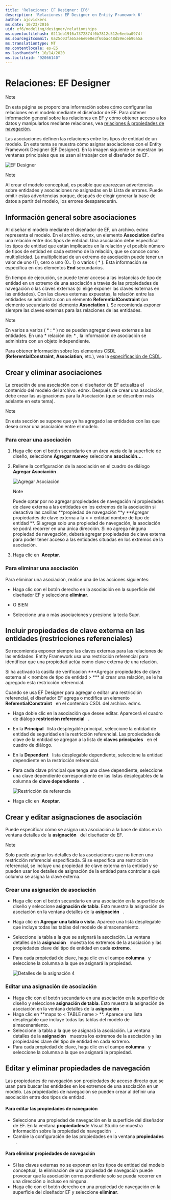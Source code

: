 ```yaml
---
title: 'Relaciones: EF Designer: EF6'
description: 'Relaciones: EF Designer en Entity Framework 6'
author: ajcvickers
ms.date: 10/23/2016
uid: ef6/modeling/designer/relationships
ms.openlocfilehash: 0211eb1916a7372874f0b7812c512e6eeba0974f
ms.sourcegitcommit: 0a25c03fa65ae6e0e0e3f66bac48d59eceb96a5a
ms.translationtype: MT
ms.contentlocale: es-ES
ms.lasthandoff: 10/14/2020
ms.locfileid: "92066140"
---
```

# <a name="relationships---ef-designer"></a>Relaciones: EF Designer
> [!NOTE]
> En esta página se proporciona información sobre cómo configurar las relaciones en el modelo mediante el diseñador de EF. Para obtener información general sobre las relaciones en EF y cómo obtener acceso a los datos y manipularlos mediante relaciones, vea [relaciones & propiedades de navegación](xref:ef6/fundamentals/relationships).

Las asociaciones definen las relaciones entre los tipos de entidad de un modelo. En este tema se muestra cómo asignar asociaciones con el Entity Framework Designer (EF Designer). En la imagen siguiente se muestran las ventanas principales que se usan al trabajar con el diseñador de EF.

![EF Designer](~/ef6/media/efdesigner.png)

> [!NOTE]
> Al crear el modelo conceptual, es posible que aparezcan advertencias sobre entidades y asociaciones no asignadas en la Lista de errores. Puede omitir estas advertencias porque, después de elegir generar la base de datos a partir del modelo, los errores desaparecerán.

## <a name="associations-overview"></a>Información general sobre asociaciones

Al diseñar el modelo mediante el diseñador de EF, un archivo. edmx representa el modelo. En el archivo. edmx, un elemento **Association** define una relación entre dos tipos de entidad. Una asociación debe especificar los tipos de entidad que están implicados en la relación y el posible número de tipos de entidad en cada extremo de la relación, que se conoce como multiplicidad. La multiplicidad de un extremo de asociación puede tener un valor de uno (1), cero o uno (0.. 1) o varios ( \* ). Esta información se especifica en dos elementos **End** secundarios.

En tiempo de ejecución, se puede tener acceso a las instancias de tipo de entidad en un extremo de una asociación a través de las propiedades de navegación o las claves externas (si elige exponer las claves externas en las entidades). Con las claves externas expuestas, la relación entre las entidades se administra con un elemento **ReferentialConstraint** (un elemento secundario del elemento **Association** ). Se recomienda exponer siempre las claves externas para las relaciones de las entidades.

> [!NOTE]
> En varios a varios ( \* : \* ) no se pueden agregar claves externas a las entidades. En una \* relación de: \* , la información de asociación se administra con un objeto independiente.

Para obtener información sobre los elementos CSDL (**ReferentialConstraint**, **Association**, etc.), vea la [especificación de CSDL](xref:ef6/modeling/designer/advanced/edmx/csdl-spec).

## <a name="create-and-delete-associations"></a>Crear y eliminar asociaciones

La creación de una asociación con el diseñador de EF actualiza el contenido del modelo del archivo. edmx. Después de crear una asociación, debe crear las asignaciones para la Asociación (que se describen más adelante en este tema).

> [!NOTE]
> En esta sección se supone que ya ha agregado las entidades con las que desea crear una asociación entre el modelo.

### <a name="to-create-an-association"></a>Para crear una asociación

1.  Haga clic con el botón secundario en un área vacía de la superficie de diseño, seleccione **Agregar nuevo**y seleccione **asociación..**..
2.  Rellene la configuración de la asociación en el cuadro de diálogo **Agregar Asociación** .

    ![Agregar Asociación](~/ef6/media/addassociation.png)

    > [!NOTE]
    > Puede optar por no agregar propiedades de navegación ni propiedades de clave externa a las entidades en los extremos de la asociación si desactiva las casillas **propiedad de navegación **y **Agregar propiedades de clave externa a la &lt; &gt; entidad nombre de tipo de entidad **. Si agrega solo una propiedad de navegación, la asociación se podrá recorrer en una única dirección. Si no agrega ninguna propiedad de navegación, deberá agregar propiedades de clave externa para poder tener acceso a las entidades situadas en los extremos de la asociación.
    
3.  Haga clic en  **Aceptar**.

### <a name="to-delete-an-association"></a>Para eliminar una asociación

Para eliminar una asociación, realice una de las acciones siguientes:

-   Haga clic con el botón derecho en la asociación en la superficie del diseñador EF y seleccione **eliminar**.

- O BIEN

-   Seleccione una o más asociaciones y presione la tecla Supr.

## <a name="include-foreign-key-properties-in-your-entities-referential-constraints"></a>Incluir propiedades de clave externa en las entidades (restricciones referenciales)

Se recomienda exponer siempre las claves externas para las relaciones de las entidades. Entity Framework usa una restricción referencial para identificar que una propiedad actúa como clave externa de una relación.

Si ha activado la casilla de verificación ***Agregar propiedades de clave externa al &lt; nombre de tipo de entidad &gt; *** al crear una relación, se le ha agregado esta restricción referencial.

Cuando se usa EF Designer para agregar o editar una restricción referencial, el diseñador EF agrega o modifica un elemento **ReferentialConstraint**   en el contenido CSDL del archivo. edmx.

-   Haga doble clic en la asociación que desee editar.
    Aparecerá el cuadro de diálogo **restricción referencial**   .
-   En la **Principal**   lista desplegable principal, seleccione la entidad de entidad de seguridad en la restricción referencial.
    Las propiedades de clave de la entidad se agregan a la lista de **claves principales**   en el cuadro de diálogo.
-   En la **Dependent**   lista desplegable dependiente, seleccione la entidad dependiente en la restricción referencial.
-   Para cada clave principal que tenga una clave dependiente, seleccione una clave dependiente correspondiente en las listas desplegables de la columna de **clave dependiente**   .

    ![Restricción de referencia](~/ef6/media/refconstraint.png)

-   Haga clic en  **Aceptar**.

## <a name="create-and-edit-association-mappings"></a>Crear y editar asignaciones de asociación

Puede especificar cómo se asigna una asociación a la base de datos en la ventana detalles de la **asignación**   del diseñador de EF.

> [!NOTE]
> Solo puede asignar los detalles de las asociaciones que no tienen una restricción referencial especificada. Si se especifica una restricción referencial, se incluye una propiedad de clave externa en la entidad y se pueden usar los detalles de asignación de la entidad para controlar a qué columna se asigna la clave externa.

### <a name="create-an-association-mapping"></a>Crear una asignación de asociación

-   Haga clic con el botón secundario en una asociación en la superficie de diseño y seleccione **asignación de tabla**.
    Esto muestra la asignación de asociación en la ventana detalles de la **asignación**   .
-   Haga clic en **Agregar una tabla o vista**.
    Aparece una lista desplegable que incluye todas las tablas del modelo de almacenamiento. 
-   Seleccione la tabla a la que se asignará la asociación. 
    La ventana detalles de la **asignación**   muestra los extremos de la asociación y las propiedades clave del tipo de entidad en cada **extremo**.
-   Para cada propiedad de clave, haga clic en el campo **columna**   y seleccione la columna a la que se asignará la propiedad.

    ![Detalles de la asignación 4](~/ef6/media/mappingdetails4.png)

### <a name="edit-an-association-mapping"></a>Editar una asignación de asociación

-   Haga clic con el botón secundario en una asociación en la superficie de diseño y seleccione **asignación de tabla**.
    Esto muestra la asignación de asociación en la ventana detalles de la **asignación**   .
-   Haga clic en **maps to &lt; TABLE name &gt; **.
    Aparece una lista desplegable que incluye todas las tablas del modelo de almacenamiento. 
-   Seleccione la tabla a la que se asignará la asociación. 
    La ventana detalles de la **asignación**   muestra los extremos de la asociación y las propiedades clave del tipo de entidad en cada extremo.
-   Para cada propiedad de clave, haga clic en el campo **columna**   y seleccione la columna a la que se asignará la propiedad.

## <a name="edit-and-delete-navigation-properties"></a>Editar y eliminar propiedades de navegación

Las propiedades de navegación son propiedades de acceso directo que se usan para buscar las entidades en los extremos de una asociación en un modelo. Las propiedades de navegación se pueden crear al definir una asociación entre dos tipos de entidad.

#### <a name="to-edit-navigation-properties"></a>Para editar las propiedades de navegación

-   Seleccione una propiedad de navegación en la superficie del diseñador de EF.
    En la ventana **propiedades**de Visual Studio se muestra información sobre la propiedad de navegación   .
-   Cambie la configuración de las propiedades en la ventana **propiedades**   .

#### <a name="to-delete-navigation-properties"></a>Para eliminar propiedades de navegación

-   Si las claves externas no se exponen en los tipos de entidad del modelo conceptual, la eliminación de una propiedad de navegación puede provocar que la asociación correspondiente solo se pueda recorrer en una dirección o incluso en ninguna.
-   Haga clic con el botón derecho en una propiedad de navegación en la superficie del diseñador EF y seleccione **eliminar**.
